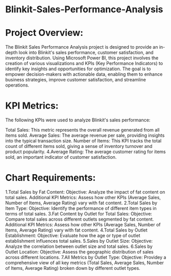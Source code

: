 # Blinkit-Sales-Performance-Analysis

# Project Overview:
The Blinkit Sales Performance Analysis project is designed to provide an in-depth look into Blinkit's sales performance, customer satisfaction, and inventory distribution. Using Microsoft Power BI, this project involves the creation of various visualizations and KPIs (Key Performance Indicators) to identify key insights and opportunities for optimization. The goal is to empower decision-makers with actionable data, enabling them to enhance business strategies, improve customer satisfaction, and streamline operations.

# KPI Metrics:
The following KPIs were used to analyze Blinkit's sales performance:

Total Sales: This metric represents the overall revenue generated from all items sold.
Average Sales: The average revenue per sale, providing insights into the typical transaction size.
Number of Items: This KPI tracks the total count of different items sold, giving a sense of inventory turnover and product popularity. 4.Average Rating: The average customer rating for items sold, an important indicator of customer satisfaction.

# Chart Requirements:
1.Total Sales by Fat Content: Objective: Analyze the impact of fat content on total sales. Additional KPI Metrics: Assess how other KPIs (Average Sales, Number of Items, Average Rating) vary with fat content.
2.Total Sales by Item Type: Objective: Identify the performance of different item types in terms of total sales.
3.Fat Content by Outlet for Total Sales: Objective: Compare total sales across different outlets segmented by fat content. Additional KPI Metrics: Assess how other KPIs (Average Sales, Number of Items, Average Rating) vary with fat content.
4.Total Sales by Outlet Establishment: Objective: Evaluate how the age or type of outlet establishment influences total sales.
5.Sales by Outlet Size: Objective: Analyze the correlation between outlet size and total sales.
6.Sales by Outlet Location: Objective: Assess the geographic distribution of sales across different locations.
7.All Metrics by Outlet Type: Objective: Providey a comprehensive view of all key metrics (Total Sales, Average Sales, Number of Items, Average Rating) broken down by different outlet types.
